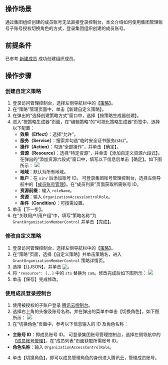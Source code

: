 ## 操作场景
通过集团组织创建的成员账号无法直接登录控制台，本文介绍如何使用集团管理账号子账号授权切换角色的方式，登录集团组织创建的成员账号。

## 前提条件
已参考 [新建成员](https://cloud.tencent.com/document/product/850/19699#newMember) 成功创建组织成员。

## 操作步骤
### 创建自定义策略
1. 登录访问管理控制台，选择左侧导航栏中的【[策略](https://console.cloud.tencent.com/cam/policy)】。
2. 在“策略”管理页面中，单击【新建自定义策略】。
3. 在弹出的“选择创建策略方式”窗口中，选择【按策略生成器创建】。
4. 进入“按策略生成器”页面，在“编辑策略”的“可视化策略生成器”页签中，选择以下配置：
	- **效果（Effect）**：选择“允许”。
	- **服务（Service）**：搜索并勾选“临时安全证书服务(sts)”。
	- **操作（Action）**：勾选“全部操作”，并单击【确定】。
	- **资源（Resource）**：选择“特定资源”，并单击【添加自定义资源六段式】。在弹出的“添加资源六段式”窗口中，填写以下信息后单击【确定】。如下图所示：
	![](https://main.qcloudimg.com/raw/9bf761273df78f03b9f67bfd454dc68e.png)
	 - **地域**：默认为所有地域。
	 - **账户**：在 `uin/` 后添加账号 ID。
	 可登录集团账号管理控制台，选择左侧导航中的【[成员账号管理](https://console.cloud.tencent.com/organization/member)】。在“成员列表”页面获取所需账号 ID。
	 - **资源前缀**：输入 `roleName`。
	 - **资源**：输入 `OrganizationAccessControlRole`。
	- **条件（Condition）**：可按需设置。
5. 单击【下一步】。
6. 在“关联用户/用户组”中，填写“策略名称”为 `GrantOrganizationMemberControl` 并单击【完成】。

### 修改自定义策略
1.  登录访问管理控制台，选择左侧导航栏中的【[策略](https://console.cloud.tencent.com/cam/policy)】。
2.  在“策略”页面，选择【自定义策略】并单击策略名，进入 `GrantOrganizationMemberControl` 策略详情页。
3.  选择【{}JSON】，并单击 <img src="https://main.qcloudimg.com/raw/4eba4d9442ce077d5ea68c12304fed08.png" style="margin:-3px 0px">。
4.  将 `"resource": [..]` 中的 `sts` 替换为 `cam`。修改完成后如下图所示：
![](https://main.qcloudimg.com/raw/bd1b75a2579351011c99617a377108f2.png)
5. 单击【保存】完成修改。

### 使用成员登录控制台
1. 使用被授权的子账户登录 [腾讯云控制台](https://console.cloud.tencent.com/)。
2. 选择右上角的头像及账号名称，并在弹出的菜单中单击【切换角色】。如下图所示：
![](https://main.qcloudimg.com/raw/7379508cdc010284455fe13c6ea35524.png)
3. 在“切换角色”页面中，参考以下信息输入的 ID 及角色名称：
 - **主账号 ID**：即成员账号 ID。 
 可登录集团账号管理控制台，选择左侧导航中的【[成员账号管理](https://console.cloud.tencent.com/organization/member)】。在“成员列表”页面获取所需账号 ID。
 - **角色名称**：输入 `OrganizationAccessControlRole`。
4. 单击【切换角色】，即可以成员管理角色的身份进入腾讯云，管理成员账号。

